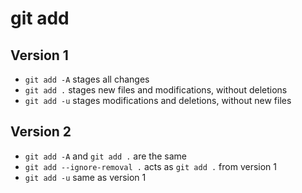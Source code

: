 # git add

## Version 1

-   `git add -A` stages all changes
-   `git add .` stages new files and modifications, without deletions
-   `git add -u` stages modifications and deletions, without new files

## Version 2

-   `git add -A` and `git add .` are the same
-   `git add --ignore-removal .` acts as `git add .` from version 1
-   `git add -u` same as version 1
